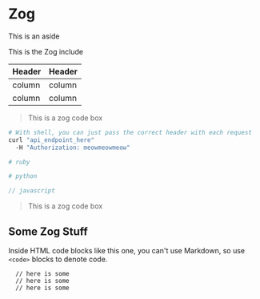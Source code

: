 # Zog

<aside class="notice">This is an aside</aside>

This is the Zog include

Header | Header
--------- | -----------
column | column
column | column


> This is a zog code box

```sh
# With shell, you can just pass the correct header with each request
curl "api_endpoint_here"
  -H "Authorization: meowmeowmeow"
```

```ruby
# ruby
```

```python
# python
```

```javascript
// javascript
```

> This is a zog code box

## Some Zog Stuff

<aside class="warning">Inside HTML code blocks like this one, you can't use Markdown, so use <code>&lt;code&gt;</code> blocks to denote code.
  <p>
  <code><pre>
  // here is some
  // here is some
  // here is some
  </pre></code>
  </p>
</aside>
